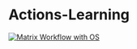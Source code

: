 # Actions-Learning

[![Matrix Workflow with OS](https://github.com/haveyoumetmiz/Actions-Learning/actions/workflows/matrix.yaml/badge.svg)](https://github.com/haveyoumetmiz/Actions-Learning/actions/workflows/matrix.yaml)
